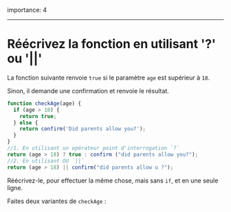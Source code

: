 importance: 4

---

# Réécrivez la fonction en utilisant '?' ou '||'

La fonction suivante renvoie `true` si le paramètre `age` est supérieur à `18`.

Sinon, il demande une confirmation et renvoie le résultat.

```js
function checkAge(age) {
  if (age > 18) {
    return true;
  } else {
    return confirm('Did parents allow you?');
  }
}
//1. En utilisant un opérateur point d'interrogation `?`
return (age > 18) ? true : confirm ("did parents allow you?");
//2. En utilisant OU `||`
return (age > 18) || confirm("did parents allow u ?");
```

Réécrivez-le, pour effectuer la même chose, mais sans `if`, et en une seule ligne.

Faites deux variantes de `checkAge` :

